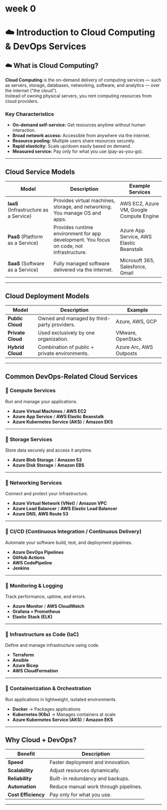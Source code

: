# week 0

# ☁️ Introduction to Cloud Computing & DevOps Services

## ☁️ What is Cloud Computing?

**Cloud Computing** is the on-demand delivery of computing services — such as servers, storage, databases, networking, software, and analytics — over the internet (“the cloud”).  
Instead of owning physical servers, you rent computing resources from cloud providers.

### Key Characteristics
- **On-demand self-service:** Get resources anytime without human interaction.
- **Broad network access:** Accessible from anywhere via the internet.
- **Resource pooling:** Multiple users share resources securely.
- **Rapid elasticity:** Scale up/down easily based on demand.
- **Measured service:** Pay only for what you use (pay-as-you-go).

---

## Cloud Service Models

| Model | Description | Example Services |
|--------|--------------|------------------|
| **IaaS** (Infrastructure as a Service) | Provides virtual machines, storage, and networking. You manage OS and apps. | AWS EC2, Azure VM, Google Compute Engine |
| **PaaS** (Platform as a Service) | Provides runtime environment for app development. You focus on code, not infrastructure. | Azure App Service, AWS Elastic Beanstalk |
| **SaaS** (Software as a Service) | Fully managed software delivered via the internet. | Microsoft 365, Salesforce, Gmail |

---

## Cloud Deployment Models

| Model | Description | Example |
|--------|--------------|---------|
| **Public Cloud** | Owned and managed by third-party providers. | Azure, AWS, GCP |
| **Private Cloud** | Used exclusively by one organization. | VMware, OpenStack |
| **Hybrid Cloud** | Combination of public + private environments. | Azure Arc, AWS Outposts |

---

## Common DevOps-Related Cloud Services

### 🔹 **Compute Services**
Run and manage your applications.

- **Azure Virtual Machines** / **AWS EC2**
- **Azure App Service** / **AWS Elastic Beanstalk**
- **Azure Kubernetes Service (AKS)** / **Amazon EKS**

---

### 🔹 **Storage Services**
Store data securely and access it anytime.

- **Azure Blob Storage** / **Amazon S3**
- **Azure Disk Storage** / **Amazon EBS**

---

### 🔹 **Networking Services**
Connect and protect your infrastructure.

- **Azure Virtual Network (VNet)** / **Amazon VPC**
- **Azure Load Balancer** / **AWS Elastic Load Balancer**
- **Azure DNS**, **AWS Route 53**

---

### 🔹 **CI/CD (Continuous Integration / Continuous Delivery)**
Automate your software build, test, and deployment pipelines.

- **Azure DevOps Pipelines**
- **GitHub Actions**
- **AWS CodePipeline**
- **Jenkins**

---

### 🔹 **Monitoring & Logging**
Track performance, uptime, and errors.

- **Azure Monitor** / **AWS CloudWatch**
- **Grafana + Prometheus**
- **Elastic Stack (ELK)**

---

### 🔹 **Infrastructure as Code (IaC)**
Define and manage infrastructure using code.

- **Terraform**
- **Ansible**
- **Azure Bicep**
- **AWS CloudFormation**

---

### 🔹 **Containerization & Orchestration**
Run applications in lightweight, isolated environments.

- **Docker** → Packages applications
- **Kubernetes (K8s)** → Manages containers at scale
- **Azure Kubernetes Service (AKS)** / **Amazon EKS**

---

## Why Cloud + DevOps?

| Benefit | Description |
|----------|--------------|
| **Speed** | Faster deployment and innovation. |
| **Scalability** | Adjust resources dynamically. |
| **Reliability** | Built-in redundancy and backups. |
| **Automation** | Reduce manual work through pipelines. |
| **Cost Efficiency** | Pay only for what you use. |

---